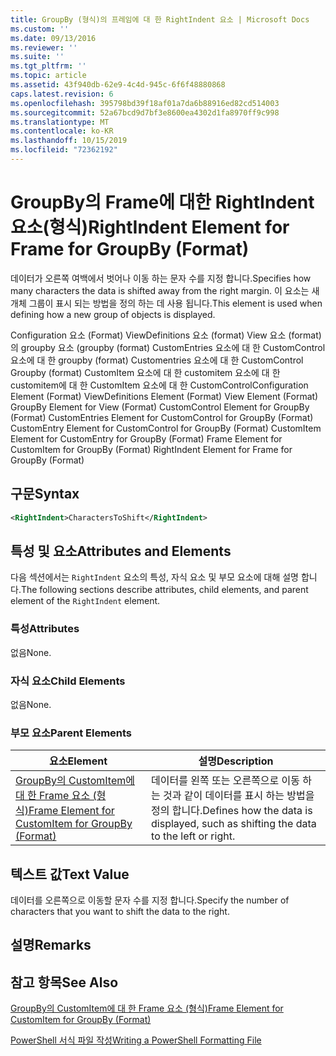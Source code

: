 ```yaml
---
title: GroupBy (형식)의 프레임에 대 한 RightIndent 요소 | Microsoft Docs
ms.custom: ''
ms.date: 09/13/2016
ms.reviewer: ''
ms.suite: ''
ms.tgt_pltfrm: ''
ms.topic: article
ms.assetid: 43f940db-62e9-4c4d-945c-6f6f48880868
caps.latest.revision: 6
ms.openlocfilehash: 395798bd39f18af01a7da6b88916ed82cd514003
ms.sourcegitcommit: 52a67bcd9d7bf3e8600ea4302d1fa8970ff9c998
ms.translationtype: MT
ms.contentlocale: ko-KR
ms.lasthandoff: 10/15/2019
ms.locfileid: "72362192"
---
```

# <a name="rightindent-element-for-frame-for-groupby-format"></a><span data-ttu-id="4b53b-102">GroupBy의 Frame에 대한 RightIndent 요소(형식)</span><span class="sxs-lookup"><span data-stu-id="4b53b-102">RightIndent Element for Frame for GroupBy (Format)</span></span>

<span data-ttu-id="4b53b-103">데이터가 오른쪽 여백에서 벗어나 이동 하는 문자 수를 지정 합니다.</span><span class="sxs-lookup"><span data-stu-id="4b53b-103">Specifies how many characters the data is shifted away from the right margin.</span></span> <span data-ttu-id="4b53b-104">이 요소는 새 개체 그룹이 표시 되는 방법을 정의 하는 데 사용 됩니다.</span><span class="sxs-lookup"><span data-stu-id="4b53b-104">This element is used when defining how a new group of objects is displayed.</span></span>

<span data-ttu-id="4b53b-105">Configuration 요소 (Format) ViewDefinitions 요소 (format) View 요소 (format)의 groupby 요소 (groupby (format) CustomEntries 요소에 대 한 CustomControl 요소에 대 한 groupby (format) Customentries 요소에 대 한 CustomControl Groupby (format) CustomItem 요소에 대 한 customitem 요소에 대 한 customitem에 대 한 CustomItem 요소에 대 한 CustomControl</span><span class="sxs-lookup"><span data-stu-id="4b53b-105">Configuration Element (Format) ViewDefinitions Element (Format) View Element (Format) GroupBy Element for View (Format) CustomControl Element for GroupBy (Format) CustomEntries Element for CustomControl for GroupBy (Format) CustomEntry Element for CustomControl for GroupBy (Format) CustomItem Element for CustomEntry for GroupBy (Format) Frame Element for CustomItem for GroupBy (Format) RightIndent Element for Frame for GroupBy (Format)</span></span>

## <a name="syntax"></a><span data-ttu-id="4b53b-106">구문</span><span class="sxs-lookup"><span data-stu-id="4b53b-106">Syntax</span></span>

```xml
<RightIndent>CharactersToShift</RightIndent>
```

## <a name="attributes-and-elements"></a><span data-ttu-id="4b53b-107">특성 및 요소</span><span class="sxs-lookup"><span data-stu-id="4b53b-107">Attributes and Elements</span></span>

<span data-ttu-id="4b53b-108">다음 섹션에서는 `RightIndent` 요소의 특성, 자식 요소 및 부모 요소에 대해 설명 합니다.</span><span class="sxs-lookup"><span data-stu-id="4b53b-108">The following sections describe attributes, child elements, and parent element of the `RightIndent` element.</span></span>

### <a name="attributes"></a><span data-ttu-id="4b53b-109">특성</span><span class="sxs-lookup"><span data-stu-id="4b53b-109">Attributes</span></span>

<span data-ttu-id="4b53b-110">없음</span><span class="sxs-lookup"><span data-stu-id="4b53b-110">None.</span></span>

### <a name="child-elements"></a><span data-ttu-id="4b53b-111">자식 요소</span><span class="sxs-lookup"><span data-stu-id="4b53b-111">Child Elements</span></span>

<span data-ttu-id="4b53b-112">없음</span><span class="sxs-lookup"><span data-stu-id="4b53b-112">None.</span></span>

### <a name="parent-elements"></a><span data-ttu-id="4b53b-113">부모 요소</span><span class="sxs-lookup"><span data-stu-id="4b53b-113">Parent Elements</span></span>

|<span data-ttu-id="4b53b-114">요소</span><span class="sxs-lookup"><span data-stu-id="4b53b-114">Element</span></span>|<span data-ttu-id="4b53b-115">설명</span><span class="sxs-lookup"><span data-stu-id="4b53b-115">Description</span></span>|
|-------------|-----------------|
|[<span data-ttu-id="4b53b-116">GroupBy의 CustomItem에 대 한 Frame 요소 (형식)</span><span class="sxs-lookup"><span data-stu-id="4b53b-116">Frame Element for CustomItem for GroupBy (Format)</span></span>](./frame-element-for-customitem-for-groupby-format.md)|<span data-ttu-id="4b53b-117">데이터를 왼쪽 또는 오른쪽으로 이동 하는 것과 같이 데이터를 표시 하는 방법을 정의 합니다.</span><span class="sxs-lookup"><span data-stu-id="4b53b-117">Defines how the data is displayed, such as shifting the data to the left or right.</span></span>|

## <a name="text-value"></a><span data-ttu-id="4b53b-118">텍스트 값</span><span class="sxs-lookup"><span data-stu-id="4b53b-118">Text Value</span></span>

<span data-ttu-id="4b53b-119">데이터를 오른쪽으로 이동할 문자 수를 지정 합니다.</span><span class="sxs-lookup"><span data-stu-id="4b53b-119">Specify the number of characters that you want to shift the data to the right.</span></span>

## <a name="remarks"></a><span data-ttu-id="4b53b-120">설명</span><span class="sxs-lookup"><span data-stu-id="4b53b-120">Remarks</span></span>

## <a name="see-also"></a><span data-ttu-id="4b53b-121">참고 항목</span><span class="sxs-lookup"><span data-stu-id="4b53b-121">See Also</span></span>

[<span data-ttu-id="4b53b-122">GroupBy의 CustomItem에 대 한 Frame 요소 (형식)</span><span class="sxs-lookup"><span data-stu-id="4b53b-122">Frame Element for CustomItem for GroupBy (Format)</span></span>](./frame-element-for-customitem-for-groupby-format.md)

[<span data-ttu-id="4b53b-123">PowerShell 서식 파일 작성</span><span class="sxs-lookup"><span data-stu-id="4b53b-123">Writing a PowerShell Formatting File</span></span>](./writing-a-powershell-formatting-file.md)
